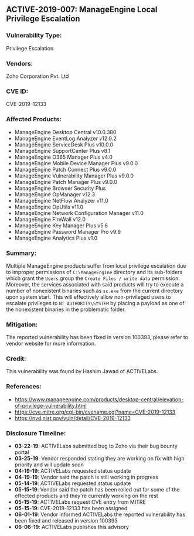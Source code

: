 ## ACTIVE-2019-007: ManageEngine Local Privilege Escalation

### Vulnerability Type:
Privilege Escalation

### Vendors:
Zoho Corporation Pvt. Ltd

### CVE ID:
CVE-2019-12133

### Affected Products:
- ManageEngine Desktop Central v10.0.380
- ManageEngine EventLog Analyzer v12.0.2
- ManageEngine ServiceDesk Plus v10.0.0
- ManageEngine SupportCenter Plus v8.1
- ManageEngine O365 Manager Plus v4.0
- ManageEngine Mobile Device Manager Plus v9.0.0
- ManageEngine Patch Connect Plus v9.0.0
- ManageEngine Vulnerability Manager Plus v9.0.0
- ManageEngine Patch Manager Plus v9.0.0
- ManageEngine Browser Security Plus
- ManageEngine OpManager v12.3
- ManageEngine NetFlow Analyzer v11.0
- ManageEngine OpUtils v11.0
- ManageEngine Network Configuration Manager v11.0
- ManageEngine FireWall v12.0
- ManageEngine Key Manager Plus v5.6
- ManageEngine Password Manager Pro v9.9
- ManageEngine Analytics Plus v1.0

### Summary:
Multiple ManageEngine products suffer from local privilege escalation due to improper permissions of `C:\ManageEngine` directory and its sub-folders which grant the `Users` group the `Create Files / write data` permission. Moreover, the services associated with said products will try to execute a number of nonexistent binaries such as `sc.exe` from the current directory upon system start. This will effectively allow non-privileged users to escalate privileges to `NT AUTHORITY\SYSTEM` by placing a payload as one of the nonexistent binaries in the problematic folder.

### Mitigation:
The reported vulnerability has been fixed in version 100393, please refer to vendor website for more information.

### Credit:
This vulnerability was found by Hashim Jawad of ACTIVELabs.

### References:
- https://www.manageengine.com/products/desktop-central/elevation-of-privilege-vulnerability.html
- https://cve.mitre.org/cgi-bin/cvename.cgi?name=CVE-2019-12133
- https://nvd.nist.gov/vuln/detail/CVE-2019-12133

### Disclosure Timeline:
- **03-22-19**: ACTIVELabs submitted bug to Zoho via their bug bounty portal
- **03-25-19**: Vendor responded stating they are working on fix with high priority and will update soon
- **04-19-19**: ACTIVELabs requested status update
- **04-19-19**: Vendor said the patch is still working in progress
- **05-14-19**: ACTIVELabs requested status update
- **05-15-19**: Vendor said the patch has been rolled out for some of the effected products and they're currently working on the rest
- **05-15-19**: ACTIVELabs request CVE entry from MITRE
- **05-15-19**: CVE-2019-12133 has been assigned
- **06-01-19**: Vendor informed ACTIVELabs the reported vulnerability has been fixed and released in version 100393
- **06-06-19**: ACTIVELabs publishes this advisory
